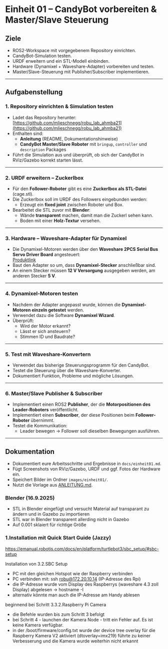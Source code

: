 # Einheit 01 – CandyBot vorbereiten & Master/Slave Steuerung

## Ziele
- ROS2-Workspace mit vorgegebenem Repository einrichten.  
- CandyBot-Simulation testen.  
- URDF erweitern und ein STL-Modell einbinden.  
- Hardware (Dynamixel + Waveshare-Adapter) vorbereiten und testen.  
- Master/Slave-Steuerung mit Publisher/Subscriber implementieren.  

---

## Aufgabenstellung

### 1. Repository einrichten & Simulation testen
- Ladet das Repository herunter:  
  [https://github.com/mlieschnegg/robu_lab_ahmba21](https://github.com/mlieschnegg/robu_lab_ahmba21)  
- Enthalten sind:  
  - **Anleitung** (README, Dokumentationshinweise)  
  - **CandyBot Master/Slave Roboter** mit `bringup`, `controller` und `description` Packages  
- Führt die Simulation aus und überprüft, ob sich der CandyBot in RViz/Gazebo korrekt starten lässt.  

---

### 2. URDF erweitern – Zuckerlbox
- Für den **Follower-Roboter** gibt es eine **Zuckerlbox als STL-Datei** (cage.stl).  
- Die Zuckerlbox soll im URDF des Followers eingebunden werden:  
  - Erzeugt ein **fixed joint** zwischen Roboter und Box.  
- Bearbeitet die STL zuvor mit **Blender**:  
  - Wände **transparent** machen, damit man die Zuckerl sehen kann.  
  - Boden mit einer **Holz-Textur** versehen.  

---

### 3. Hardware – Waveshare-Adapter für Dynamixel
- Die Dynamixel-Motoren werden über den **Waveshare 2PCS Serial Bus Servo Driver Board** angesteuert:  
  [Produktlink](https://www.amazon.de/dp/B0DK79JNNK?ref=ppx_yo2ov_dt_b_fed_asin_title)  
- Baut den Adapter so um, dass **Dynamixel-Stecker** anschließbar sind.  
- An einem Stecker müssen **12 V Versorgung** ausgegeben werden, am anderen Stecker **5 V**.  

---

### 4. Dynamixel-Motoren testen
- Nachdem der Adapter angepasst wurde, können die **Dynamixel-Motoren einzeln getestet** werden.  
- Verwendet dazu die Software **Dynamixel Wizard**.  
- Überprüft:  
  - Wird der Motor erkannt?  
  - Lässt er sich ansteuern?  
  - Stimmen ID und Baudrate?  

---

### 5. Test mit Waveshare-Konvertern
- Verwendet das bisherige Steuerungsprogramm für den CandyBot.  
- Testet die Steuerung über die Waveshare-Konverter.  
- Dokumentiert Funktion, Probleme und mögliche Lösungen.  

---

### 6. Master/Slave Publisher & Subscriber
- Implementiert einen ROS2 **Publisher**, der die **Motorpositionen des Leader-Roboters** veröffentlicht.  
- Implementiert einen **Subscriber**, der diese Positionen beim **Follower-Roboter** übernimmt.  
- Testet die Kommunikation:  
  - Leader bewegen → Follower soll dieselben Bewegungen ausführen.  

---

## Dokumentation
- Dokumentiert eure Arbeitsschritte und Ergebnisse in `docs/einheit01.md`.  
- Fügt Screenshots von RViz/Gazebo, URDF und ggf. Fotos der Hardware ein.  
- Speichert Bilder im Ordner `images/einheit01/`.  
- Nutzt die Vorlage aus [ANLEITUNG.md](../ANLEITUNG.md).  

### Blender (16.9.2025)
- STL in Blender eingefügt und versucht Material auf transparant zu ändern und in Gazebo zu importieren
- STL war in Blender transparent allerding nicht in Gazebo 
- Auf 0.001 sklaiert für richtige Größe

### 1.Installation mit Quick Start Guide (Jazzy)
https://emanual.robotis.com/docs/en/platform/turtlebot3/sbc_setup/#sbc-setup

Installation von 3.2.SBC Setup
- PC mit den gleichen Hotspot wie der Raspberry verbinden
- PC verbinden mit: ssh robu@172.20.10.14 (IP-Adresse des Rpi)
- die IP-Adresse wurde vom Display des Raspberrys (waveshare 4.3 zoll Display) abgelesen -> hostname -I
- alternativ könnte man auch die IP-Adresse am Handy ablesen

beginnend bei Schritt 3.3.2.Raspberry Pi Camera
- die Befehle wurden bis zum Schritt 3 befolgt
- bei Schritt 4 - launchen der Kamera Node - tritt ein Fehler auf. Es ist keine Kamera verfügbar.
- in der /boot/firmware/config.txt wurde der device tree overlay für die Raspberry Kamera V2 aktiviert (dtoverlay=imx219) führte zu keiner Verbesserung und die Kamera wurde weiterhin nicht erkannt